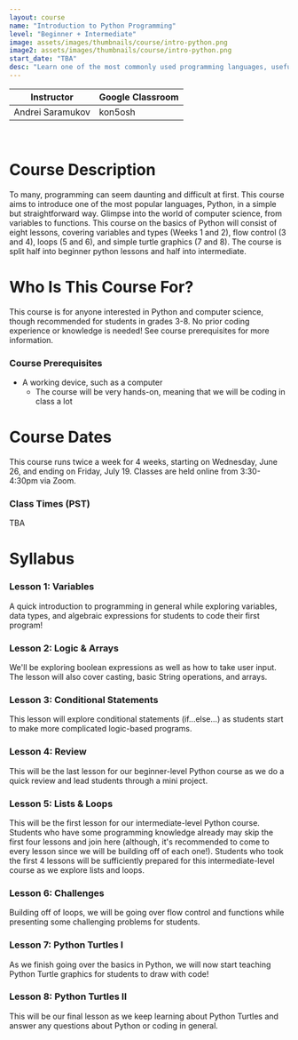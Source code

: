 ```yaml
---
layout: course
name: "Introduction to Python Programming"
level: "Beginner + Intermediate"
image: assets/images/thumbnails/course/intro-python.png
image2: assets/images/thumbnails/course/intro-python.png
start_date: "TBA"
desc: "Learn one of the most commonly used programming languages, useful in all levels!"
---
```

<link rel="stylesheet" href="assets/css/table.css">
<table class="styled-table">
    <thead>
        <tr>
            <th>Instructor</th>
            <th>Google Classroom</th>
        </tr>
    </thead>
    <tbody>
        <tr>
            <td>Andrei Saramukov</td>
            <td>kon5osh</td>
        </tr>
    </tbody>
</table>
<br/>

# Course Description

To many, programming can seem daunting and difficult at first. This course aims to introduce one of the most popular languages, Python, in a simple but straightforward way. Glimpse into the world of computer science, from variables to functions. This course on the basics of Python will consist of eight lessons, covering variables and types (Weeks 1 and 2), flow control (3 and 4), loops (5 and 6), and simple turtle graphics (7 and 8). The course is split half into beginner python lessons and half into intermediate.

# Who Is This Course For?

This course is for anyone interested in Python and computer science, though recommended for students in grades 3-8. No prior coding experience or knowledge is needed! See course prerequisites for more information.

### Course Prerequisites

- A working device, such as a computer
  - The course will be very hands-on, meaning that we will be coding in class a lot

# Course Dates

This course runs twice a week for 4 weeks, starting on Wednesday, June 26, and ending on Friday, July 19. Classes are held online from 3:30-4:30pm via Zoom.

### Class Times (PST)

TBA

# Syllabus

### Lesson 1: Variables

A quick introduction to programming in general while exploring variables, data types, and algebraic expressions for students to code their first program!

### Lesson 2: Logic & Arrays

We'll be exploring boolean expressions as well as how to take user input. The lesson will also cover casting, basic String operations, and arrays.

### Lesson 3: Conditional Statements

This lesson will explore conditional statements (if...else...) as students start to make more complicated logic-based programs.

### Lesson 4: Review

This will be the last lesson for our beginner-level Python course as we do a quick review and lead students through a mini project.

### Lesson 5: Lists & Loops

This will be the first lesson for our intermediate-level Python course. Students who have some programming knowledge already may skip the first four lessons and join here (although, it's recommended to come to every lesson since we will be building off of each one!). Students who took the first 4 lessons will be sufficiently prepared for this intermediate-level course as we explore lists and loops.

### Lesson 6: Challenges

Building off of loops, we will be going over flow control and functions while presenting some challenging problems for students.

### Lesson 7: Python Turtles I

As we finish going over the basics in Python, we will now start teaching Python Turtle graphics for students to draw with code!

### Lesson 8: Python Turtles II

This will be our final lesson as we keep learning about Python Turtles and answer any questions about Python or coding in general.
